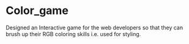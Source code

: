 # Color_game
Designed an Interactive game for the web developers so that they can brush up their RGB coloring skills i.e. used for styling.
